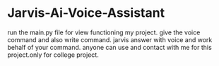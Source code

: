 # Jarvis-Ai-Voice-Assistant
run the main.py file for view functioning my project.
give the voice command and also write command. jarvis answer with voice and work behalf of your command.
anyone can use and contact with me for this project.only for college project.
